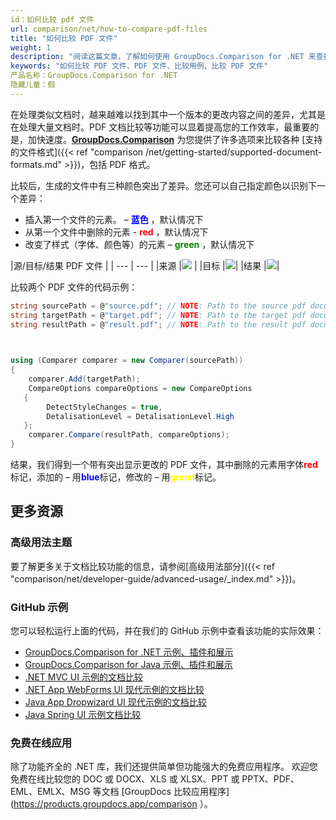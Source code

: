 ```yaml
---
id：如何比较 pdf 文件
url: comparison/net/how-to-compare-pdf-files
title: "如何比较 PDF 文件"
weight: 1
description: "阅读这篇文章，了解如何使用 GroupDocs.Comparison for .NET 来查找 PDF 文件中的差异。此外，在本文中，您可以找到在生产中使用此产品的选项"
keywords: "如何比较 PDF 文件、PDF 文件、比较用例、比较 PDF 文件"
产品名称：GroupDocs.Comparison for .NET
隐藏儿童：假
---
```

在处理类似文档时，越来越难以找到其中一个版本的更改内容之间的差异，尤其是在处理大量文档时。PDF 文档比较等功能可以显着提高您的工作效率，最重要的是，加快速度。**[GroupDocs.Comparison](https://products.groupdocs.com/comparison/net)** 为您提供了许多选项来比较各种 [支持的文件格式]({{< ref "comparison /net/getting-started/supported-document-formats.md" >}})，包括 PDF 格式。

比较后，生成的文件中有三种颜色突出了差异。您还可以自己指定颜色以识别下一个差异：

* 插入第一个文件的元素。 – <font color="blue">**蓝色**</font> ，默认情况下
* 从第一个文件中删除的元素 - <font color="red">**red**</font> ，默认情况下
* 改变了样式（字体、颜色等）的元素 – <font color="green">**green**</font> ，默认情况下

|源/目标/结果 PDF 文件 |
| --- | --- |
|来源 |![](comparison/net/images/how-to-compare-pdf-1.png) |
|目标 |![](comparison/net/images/how-to-compare-pdf-2.png)|
|结果 |![](comparison/net/images/how-to-compare-pdf-3.png)|

比较两个 PDF 文件的代码示例：

```csharp
string sourcePath = @"source.pdf"; // NOTE: Path to the source pdf document 
string targetPath = @"target.pdf"; // NOTE: Path to the target pdf document 
string resultPath = @"result.pdf"; // NOTE: Path to the result pdf document       

            

using (Comparer comparer = new Comparer(sourcePath))
{
    comparer.Add(targetPath);
    CompareOptions compareOptions = new CompareOptions
   {
        DetectStyleChanges = true,
        DetalisationLevel = DetalisationLevel.High
   };
    comparer.Compare(resultPath, compareOptions);
}
```

结果，我们得到一个带有突出显示更改的 PDF 文件，其中删除的元素用字体<font color="red">**red**</font>标记，添加的 – 用<font color="blue">**blue**</font>标记，修改的 – 用<font color="yellow">**green**</font>标记。

## 更多资源
### 高级用法主题
要了解更多关于文档比较功能的信息，请参阅[高级用法部分]({{< ref "comparison/net/developer-guide/advanced-usage/_index.md" >}})。

### GitHub 示例
您可以轻松运行上面的代码，并在我们的 GitHub 示例中查看该功能的实际效果：
* [GroupDocs.Comparison for .NET 示例、插件和展示](https://github.com/groupdocs-comparison/GroupDocs.Comparison-for-.NET)
* [GroupDocs.Comparison for Java 示例、插件和展示](https://github.com/groupdocs-comparison/GroupDocs.Comparison-for-Java)
* [.NET MVC UI 示例的文档比较](https://github.com/groupdocs-comparison/GroupDocs.Comparison-for-.NET-MVC)
* [.NET App WebForms UI 现代示例的文档比较](https://github.com/groupdocs-comparison/GroupDocs.Comparison-for-.NET-WebForms)
* [Java App Dropwizard UI 现代示例的文档比较](https://github.com/groupdocs-comparison/GroupDocs.Comparison-for-Java-Dropwizard)
* [Java Spring UI 示例文档比较](https://github.com/groupdocs-comparison/GroupDocs.Comparison-for-Java-Spring)
    

### 免费在线应用
除了功能齐全的 .NET 库，我们还提供简单但功能强大的免费应用程序。
欢迎您免费在线比较您的 DOC 或 DOCX、XLS 或 XLSX、PPT 或 PPTX、PDF、EML、EMLX、MSG 等文档 [GroupDocs 比较应用程序](https://products.groupdocs.app/comparison ）。

